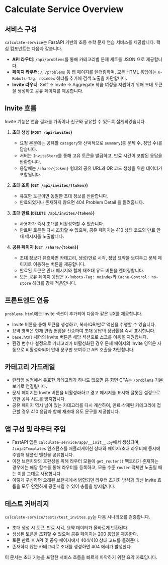 # Calculate Service Overview

## 서비스 구성

`calculate-service`는 FastAPI 기반의 초등 수학 문제 연습 서비스를 제공합니다. 핵심 컴포넌트는 다음과 같습니다.

- **API 라우터**: `/api/problems`를 통해 카테고리별 문제 세트를 JSON 으로 제공합니다.
- **페이지 라우터**: `/`, `/problems` 등 웹 페이지를 렌더링하며, 모든 HTML 응답에는 `X-Robots-Tag: noindex` 헤더를 추가해 검색 노출을 차단합니다.
- **Invite 라우터**: Self → Invite → Aggregate 학습 여정을 지원하기 위해 초대 토큰을 생성하고 공유 페이지를 제공합니다.

## Invite 흐름

Invite 기능은 연습 결과를 가족이나 친구와 공유할 수 있도록 설계되었습니다.

1. **초대 생성 (`POST /api/invites`)**
   - 요청 본문에는 공유할 `category`와 선택적으로 `summary`(총 문제 수, 정답 수)를 담습니다.
   - 서버는 `InviteStore`를 통해 고유 토큰을 발급하고, 만료 시간이 포함된 응답을 반환합니다.
   - 응답에는 `/share/{token}` 형태의 공유 URL과 QR 코드 생성을 위한 데이터가 포함됩니다.

2. **초대 조회 (`GET /api/invites/{token}`)**
   - 유효한 토큰이면 동일한 초대 정보를 반환합니다.
   - 만료되었거나 존재하지 않으면 404 Problem Detail 을 돌려줍니다.

3. **초대 만료 (`DELETE /api/invites/{token}`)**
   - 사용자가 즉시 초대를 비활성화할 수 있습니다.
   - 만료된 토큰은 다시 조회할 수 없으며, 공유 페이지는 410 상태 코드와 만료 안내 메시지를 노출합니다.

4. **공유 페이지 (`GET /share/{token}`)**
   - 초대 정보가 유효하면 카테고리, 생성/만료 시각, 정답 요약을 보여주고 문제 페이지로 이동하는 버튼을 제공합니다.
   - 만료된 토큰은 안내 메시지와 함께 재초대 유도 버튼을 렌더링합니다.
   - 모든 공유 페이지 응답은 `X-Robots-Tag: noindex`와 `Cache-Control: no-store` 헤더를 강제 적용합니다.

## 프론트엔드 연동

`problems.html`에는 Invite 섹션이 추가되어 다음과 같은 UX를 제공합니다.

- Invite 버튼을 통해 토큰을 생성하고, 복사/QR/만료 액션을 수행할 수 있습니다.
- 요약 영역은 현재 연습 현황을 전송하여 초대 응답의 정답률을 즉시 표시합니다.
- `base.html` 헤더의 Invite 버튼은 해당 섹션으로 스크롤 이동을 지원합니다.
- 환경 변수나 설정으로 카테고리가 비활성화된 경우 문제 페이지의 Invite 영역은 자동으로 비활성화되어 안내 문구만 보여주고 API 호출을 차단합니다.

## 카테고리 가드레일

- 런타임 설정에서 유효한 카테고리가 하나도 없으면 홈 화면 CTA는 `/problems` 기본 보기로 연결됩니다.
- 문제 페이지는 Invite 버튼을 비활성화하고 경고 메시지를 표시해 잘못된 설정으로 인한 공유 시도를 방지합니다.
- 공유 페이지 역시 남아 있는 카테고리를 다시 계산하여, 만료·삭제된 카테고리에 접근할 경우 410 응답과 함께 재초대 유도 문구를 제공합니다.

## 앱 구성 및 라우터 주입

- FastAPI 앱은 `calculate-service/app/__init__.py`에서 생성되며, `Jinja2Templates` 인스턴스를 애플리케이션 상태와 페이지/초대 라우터에 동시에 주입해 템플릿 엔진을 공유합니다.
- 이전 브랜치와의 호환성을 위해 라우터 모듈에 `get_router()` 팩토리가 존재하는 경우에는 해당 함수를 통해 라우터를 등록하고, 모듈 수준 `router` 객체만 노출될 때는 이를 그대로 사용합니다.
- 이렇게 구성하면 오래된 브랜치에서 병합되던 라우터 초기화 방식과 최신 Invite 흐름을 모두 안전하게 공존시킬 수 있어 충돌을 방지합니다.

## 테스트 커버리지

`calculate-service/tests/test_invites.py`는 다음 시나리오를 검증합니다.

- 초대 생성 시 토큰, 만료 시각, 요약 데이터가 올바르게 반환된다.
- 생성된 토큰을 조회할 수 있으며 공유 페이지는 200 응답을 제공한다.
- 토큰 만료 후 API 및 공유 페이지에서 404/410 상태 코드를 돌려준다.
- 존재하지 않는 카테고리로 초대를 생성하면 404 에러가 발생한다.

이 문서는 초대 기능을 포함한 서비스 흐름을 빠르게 파악하기 위한 요약 자료입니다.
